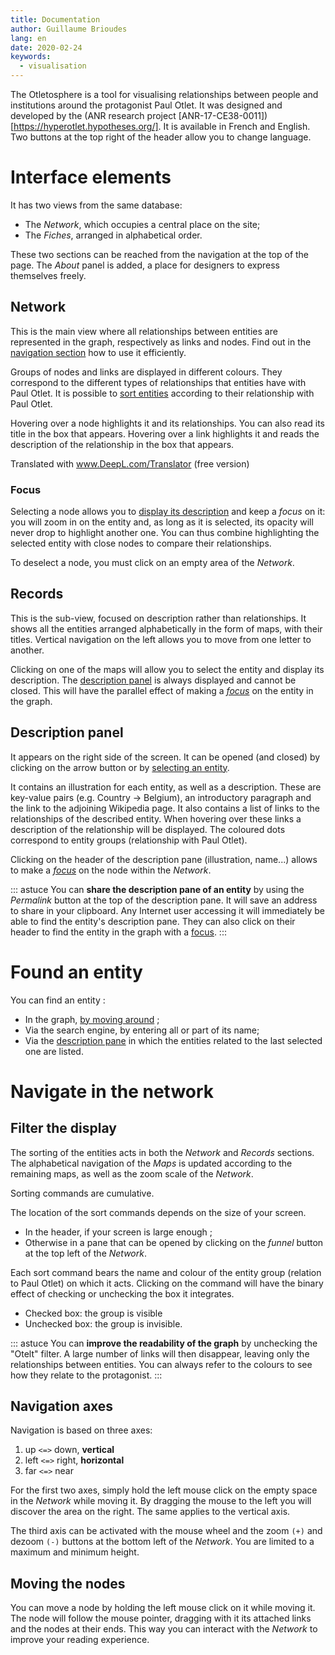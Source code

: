 ```yaml
---
title: Documentation
author: Guillaume Brioudes
lang: en
date: 2020-02-24
keywords:
  - visualisation
---
```


The Otletosphere is a tool for visualising relationships between people and institutions around the protagonist Paul Otlet. It was designed and developed by the (ANR research project [ANR-17-CE38-0011]) [https://hyperotlet.hypotheses.org/]. It is available in French and English. Two buttons at the top right of the header allow you to change language.

# Interface elements

It has two views from the same database:

- The *Network*, which occupies a central place on the site;
- The *Fiches*, arranged in alphabetical order.

These two sections can be reached from the navigation at the top of the page. The *About* panel is added, a place for designers to express themselves freely.

## Network

This is the main view where all relationships between entities are represented in the graph, respectively as links and nodes. Find out in the [navigation section](#navigate-in-the-network) how to use it efficiently.

Groups of nodes and links are displayed in different colours. They correspond to the different types of relationships that entities have with Paul Otlet. It is possible to [sort entities](#filter-the-display) according to their relationship with Paul Otlet.

Hovering over a node highlights it and its relationships. You can also read its title in the box that appears.
Hovering over a link highlights it and reads the description of the relationship in the box that appears.

Translated with www.DeepL.com/Translator (free version)

### Focus

Selecting a node allows you to [display its description](#description-panel) and keep a *focus* on it: you will zoom in on the entity and, as long as it is selected, its opacity will never drop to highlight another one. You can thus combine highlighting the selected entity with close nodes to compare their relationships.

To deselect a node, you must click on an empty area of the *Network*.

## Records

This is the sub-view, focused on description rather than relationships. It shows all the entities arranged alphabetically in the form of maps, with their titles. Vertical navigation on the left allows you to move from one letter to another.

Clicking on one of the maps will allow you to select the entity and display its description. The [description panel](#description-panel) is always displayed and cannot be closed. This will have the parallel effect of making a [*focus*](#focus) on the entity in the graph.

## Description panel

It appears on the right side of the screen. It can be opened (and closed) by clicking on the arrow button or by [selecting an entity](#found-an-entity).

It contains an illustration for each entity, as well as a description. These are key-value pairs (e.g. Country → Belgium), an introductory paragraph and the link to the adjoining Wikipedia page. It also contains a list of links to the relationships of the described entity. When hovering over these links a description of the relationship will be displayed. The coloured dots correspond to entity groups (relationship with Paul Otlet).

Clicking on the header of the description pane (illustration, name...) allows to make a [*focus*](#focus) on the node within the *Network*.

::: astuce
You can **share the description pane of an entity** by using the *Permalink* button at the top of the description pane. It will save an address to share in your clipboard. Any Internet user accessing it will immediately be able to find the entity's description pane. They can also click on their header to find the entity in the graph with a [focus](#focus).
:::

# Found an entity

You can find an entity :

- In the graph, [by moving around](#navigate-in-the-network) ;
- Via the search engine, by entering all or part of its name;
- Via the [description pane](#description-panel) in which the entities related to the last selected one are listed.

# Navigate in the network

## Filter the display

The sorting of the entities acts in both the *Network* and *Records* sections. The alphabetical navigation of the *Maps* is updated according to the remaining maps, as well as the zoom scale of the *Network*.

Sorting commands are cumulative.

The location of the sort commands depends on the size of your screen.

- In the header, if your screen is large enough ;
- Otherwise in a pane that can be opened by clicking on the *funnel* button at the top left of the *Network*.

Each sort command bears the name and colour of the entity group (relation to Paul Otlet) on which it acts. Clicking on the command will have the binary effect of checking or unchecking the box it integrates.

- Checked box: the group is visible
- Unchecked box: the group is invisible.

::: astuce
You can **improve the readability of the graph** by unchecking the "Otelt" filter. A large number of links will then disappear, leaving only the relationships between entities. You can always refer to the colours to see how they relate to the protagonist.
:::

## Navigation axes

Navigation is based on three axes:

1. up `<=>` down, **vertical**
2. left `<=>` right, **horizontal**
3. far `<=>` near

For the first two axes, simply hold the left mouse click on the empty space in the *Network* while moving it. By dragging the mouse to the left you will discover the area on the right. The same applies to the vertical axis.

The third axis can be activated with the mouse wheel and the zoom `(+)` and dezoom `(-)` buttons at the bottom left of the *Network*. You are limited to a maximum and minimum height.

## Moving the nodes

You can move a node by holding the left mouse click on it while moving it. The node will follow the mouse pointer, dragging with it its attached links and the nodes at their ends. This way you can interact with the *Network* to improve your reading experience.